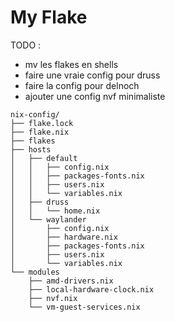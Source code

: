 # My Flake

TODO :
- mv les flakes en shells
- faire une vraie config pour druss
- faire la config pour delnoch
- ajouter une config nvf minimaliste

```
nix-config/
├── flake.lock
├── flake.nix
├── flakes
├── hosts
│   ├── default
│   │   ├── config.nix
│   │   ├── packages-fonts.nix
│   │   ├── users.nix
│   │   └── variables.nix
│   ├── druss
│   │   └── home.nix
│   └── waylander
│       ├── config.nix
│       ├── hardware.nix
│       ├── packages-fonts.nix
│       ├── users.nix
│       └── variables.nix
└── modules
    ├── amd-drivers.nix
    ├── local-hardware-clock.nix
    ├── nvf.nix
    └── vm-guest-services.nix

```

